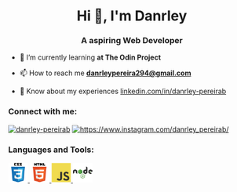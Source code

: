 <h1 align="center">Hi 👋, I'm Danrley</h1>
<h3 align="center">A aspiring Web Developer</h3>

- 🌱 I’m currently learning **at The Odin Project**

- 📫 How to reach me **danrleypereira294@gmail.com**

- 📄 Know about my experiences [linkedin.com/in/danrley-pereirab](linkedin.com/in/danrley-pereirab)

<h3 align="left">Connect with me:</h3>
<p align="left">
<a href="https://linkedin.com/in/danrley-pereirab" target="blank"><img align="center" src="https://raw.githubusercontent.com/rahuldkjain/github-profile-readme-generator/master/src/images/icons/Social/linked-in-alt.svg" alt="danrley-pereirab" height="30" width="40" /></a>
<a href="https://instagram.com/https://www.instagram.com/danrley_pereirab/" target="blank"><img align="center" src="https://raw.githubusercontent.com/rahuldkjain/github-profile-readme-generator/master/src/images/icons/Social/instagram.svg" alt="https://www.instagram.com/danrley_pereirab/" height="30" width="40" /></a>
</p>

<h3 align="left">Languages and Tools:</h3>
<p align="left"> <a href="https://www.w3schools.com/css/" target="_blank" rel="noreferrer"> <img src="https://raw.githubusercontent.com/devicons/devicon/master/icons/css3/css3-original-wordmark.svg" alt="css3" width="40" height="40"/> </a> <a href="https://www.w3.org/html/" target="_blank" rel="noreferrer"> <img src="https://raw.githubusercontent.com/devicons/devicon/master/icons/html5/html5-original-wordmark.svg" alt="html5" width="40" height="40"/> </a> <a href="https://developer.mozilla.org/en-US/docs/Web/JavaScript" target="_blank" rel="noreferrer"> <img src="https://raw.githubusercontent.com/devicons/devicon/master/icons/javascript/javascript-original.svg" alt="javascript" width="40" height="40"/> </a> <a href="https://nodejs.org" target="_blank" rel="noreferrer"> <img src="https://raw.githubusercontent.com/devicons/devicon/master/icons/nodejs/nodejs-original-wordmark.svg" alt="nodejs" width="40" height="40"/> </a> </p>
